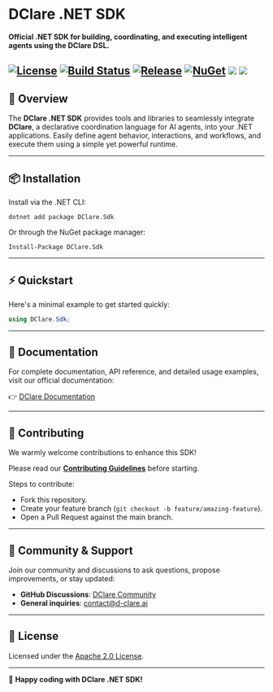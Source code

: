﻿# DClare .NET SDK

**Official .NET SDK for building, coordinating, and executing intelligent agents using the DClare DSL.**

[![License](https://img.shields.io/github/license/d-clare/sdk-net)](LICENSE)
[![Build Status](https://img.shields.io/github/actions/workflow/status/d-clare/sdk-net/test.yml?branch=main)](https://github.com/d-clare/sdk-net/actions)
[![Release](https://img.shields.io/github/v/release/d-clare/sdk-net?include_prereleases)](https://github.com/d-clare/sdk-net/releases)
[![NuGet](https://img.shields.io/nuget/v/DClare.Sdk.svg)](https://nuget.org/packages/DClare.Sdk)
[<img src="http://img.shields.io/badge/Website-blue?style=flat&logo=google-chrome&logoColor=white">](https://d-clare.ai/) 
[<img src="https://img.shields.io/badge/LinkedIn-blue?logo=linkedin&logoColor=white">](https://www.linkedin.com/company/d-clare/)
---

## 🚀 Overview

The **DClare .NET SDK** provides tools and libraries to seamlessly integrate **DClare**, a declarative coordination language for AI agents, into your .NET applications. Easily define agent behavior, interactions, and workflows, and execute them using a simple yet powerful runtime.

---

## 📦 Installation

Install via the .NET CLI:

```shell
dotnet add package DClare.Sdk
```

Or through the NuGet package manager:

```shell
Install-Package DClare.Sdk
```

---

## ⚡ Quickstart

Here's a minimal example to get started quickly:

```csharp
using DClare.Sdk;


```

---

## 📖 Documentation

For complete documentation, API reference, and detailed usage examples, visit our official documentation:

👉 [DClare Documentation](https://github.com/DClare/specification)

---

## 🚧 Contributing

We warmly welcome contributions to enhance this SDK!

Please read our [**Contributing Guidelines**](CONTRIBUTING.md) before starting.

Steps to contribute:

- Fork this repository.
- Create your feature branch (`git checkout -b feature/amazing-feature`).
- Open a Pull Request against the main branch.

---

## 📌 Community & Support

Join our community and discussions to ask questions, propose improvements, or stay updated:

- **GitHub Discussions**: [DClare Community](https://github.com/DClare/community/discussions)
- **General inquiries**: [contact@d-clare.ai](mailto:contact@d-clare.ai)

---

## 📜 License

Licensed under the [Apache 2.0 License](LICENSE).

---

🌟 **Happy coding with DClare .NET SDK!**
